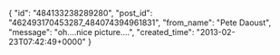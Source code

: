  {
   "id": "484133238289280",
   "post_id": "462493170453287_484074394961831",
   "from_name": "Pete Daoust",
   "message": "oh....nice picture....",
   "created_time": "2013-02-23T07:42:49+0000"
 }
